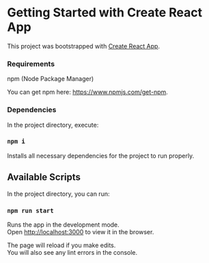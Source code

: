 # Getting Started with Create React App

This project was bootstrapped with [Create React App](https://github.com/facebook/create-react-app).

### Requirements

npm (Node Package Manager)

You can get npm here: https://www.npmjs.com/get-npm.

### Dependencies

In the project directory, execute:

### `npm i`

Installs all necessary dependencies for the project to run properly.

## Available Scripts

In the project directory, you can run:

### `npm run start`

Runs the app in the development mode.\
Open [http://localhost:3000](http://localhost:3000) to view it in the browser.

The page will reload if you make edits.\
You will also see any lint errors in the console.
